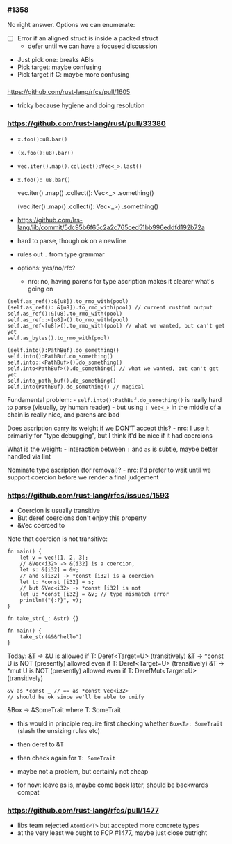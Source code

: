 ### #1358

No right answer. Options we can enumerate:

- [ ] Error if an aligned struct is inside a packed struct
	- defer until we can have a focused discussion
	
- Just pick one: breaks ABIs
- Pick target: maybe confusing
- Pick target if C: maybe more confusing

###

https://github.com/rust-lang/rfcs/pull/1605

- tricky because hygiene and doing resolution

### https://github.com/rust-lang/rust/pull/33380

- `x.foo():u8.bar()`
- `(x.foo():u8).bar()`
- `vec.iter().map().collect():Vec<_>.last()`

- `x.foo(): u8.bar()`
	
	vec.iter()
	   .map()
	   .collect(): Vec<_>
	   .something()

	(vec.iter()
	   .map()
	   .collect(): Vec<_>)
	   .something()
	
- https://github.com/lrs-lang/lib/commit/5dc95b6f65c2a2c765ced51bb996eddfd192b72a

- hard to parse, though ok on a newline
- rules out `.` from type grammar
- options: yes/no/rfc?
  - nrc: no, having parens for type ascription makes it clearer what's going on

```
(self.as_ref():&[u8]).to_rmo_with(pool)
(self.as_ref(): &[u8]).to_rmo_with(pool) // current rustfmt output
self.as_ref():&[u8].to_rmo_with(pool)
self.as_ref::<[u8]>().to_rmo_with(pool)
self.as_ref<[u8]>().to_rmo_with(pool) // what we wanted, but can't get yet
self.as_bytes().to_rmo_with(pool)

(self.into():PathBuf).do_something()
self.into():PathBuf.do_something()
self.into::<PathBuf>().do_something()
self.into<PathBuf>().do_something() // what we wanted, but can't get yet
self.into_path_buf().do_something()
self.into(PathBuf).do_something() // magical
```

Fundamental problem:
    - `self.into():PathBuf.do_something()` is really hard to parse (visually, by human reader)
    - but using `: Vec<_>` in the middle of a chain is really nice, and parens are bad

Does ascription carry its weight if we DON'T accept this?
	  - nrc: I use it primarily for "type debugging", but I think it'd be nice if it had coercions

What is the weight:
    - interaction between `:` and `as` is subtle, maybe better handled via lint

Nominate type ascription (for removal)?
	  - nrc: I'd prefer to wait until we support coercion before we render a final judgement

### https://github.com/rust-lang/rfcs/issues/1593

- Coercion is usually transitive
- But deref coercions don't enjoy this property
- &Vec<T> coerced to 

Note that coercion is not transitive:

```
fn main() {
    let v = vec![1, 2, 3];
    // &Vec<i32> -> &[i32] is a coercion,
    let s: &[i32] = &v;
    // and &[i32] -> *const [i32] is a coercion
    let t: *const [i32] = s;
    // but &Vec<i32> -> *const [i32] is not
    let u: *const [i32] = &v; // type mismatch error
    println!("{:?}", v);
}
```

```
fn take_str(_: &str) {}

fn main() {
    take_str(&&&"hello")
}
```

Today:
    &T -> &U is allowed if T: Deref<Target=U> (transitively)
    &T -> *const U is NOT (presently) allowed even if T: Deref<Target=U> (transitively)
    &T -> *mut U is NOT (presently) allowed even if T: DerefMut<Target=U> (transitively)

```
&v as *const _ // == as *const Vec<i32>
// should be ok since we'll be able to unify
```

&Box<T> -> &SomeTrait
where T: SomeTrait

- this would in principle require first checking whether `Box<T>: SomeTrait` (slash the unsizing rules etc)
- then deref to &T
- then check again for `T: SomeTrait`
- maybe not a problem, but certainly not cheap

- for now: leave as is, maybe come back later, should be backwards compat

### https://github.com/rust-lang/rfcs/pull/1477

- libs team rejected `Atomic<T>` but accepted more concrete types
- at the very least we ought to FCP #1477, maybe just close outright

